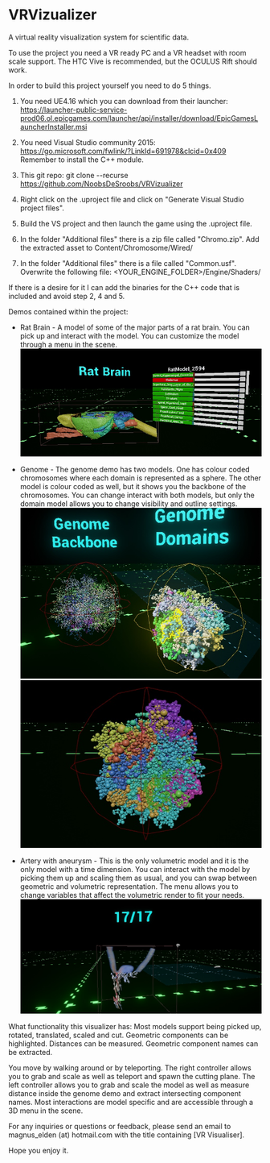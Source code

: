 # VRVizualizer
A virtual reality visualization system for scientific data. 

To use the project you need a VR ready PC and a VR headset with room scale support. The HTC Vive is recommended, but the OCULUS Rift should work.

In order to build this project yourself you need to do 5 things.

1. You need UE4.16 which you can download from their launcher: https://launcher-public-service-prod06.ol.epicgames.com/launcher/api/installer/download/EpicGamesLauncherInstaller.msi

2. You need Visual Studio community 2015: https://go.microsoft.com/fwlink/?LinkId=691978&clcid=0x409 Remember to install the C++ module.

3. This git repo: git clone --recurse https://github.com/NoobsDeSroobs/VRVizualizer <Folder name>

4. Right click on the .uproject file and click on "Generate Visual Studio project files".

5. Build the VS project and then launch the game using the .uproject file.

6. In the folder "Additional files" there is a zip file called "Chromo.zip". Add the extracted asset to Content/Chromosome/Wired/

7. In the folder "Additional files" there is a file called "Common.usf". Overwrite the following file: <YOUR_ENGINE_FOLDER>/Engine/Shaders/ 

If there is a desire for it I can add the binaries for the C++ code that is included and avoid step 2, 4 and 5.

Demos contained within the project:
 - Rat Brain - A model of some of the major parts of a rat brain. You can pick up and interact with the model. You can customize the model through a menu in the scene.
 ![BrainDemo](Images/RatModelWithMenuExample.jpg)

 - Genome - The genome demo has two models. One has colour coded chromosomes where each domain is represented as a sphere. The other model is colour coded as well, but it shows you the backbone of the chromosomes.
 You can change interact with both models, but only the domain model allows you to change visibility and outline settings.
  ![GenomeDemo](Images/GenomDemoExample.jpg)  ![GenomeOutline](Images/OutlineVisible.jpg)

 - Artery with aneurysm - This is the only volumetric model and it is the only model with a time dimension.
 You can interact with the model by picking them up and scaling them as usual, and you can swap between geometric and volumetric representation. 
 The menu allows you to change variables that affect the volumetric render to fit your needs.
 ![ArteryDemo](Images/ArteryDemoExample.jpg)

What functionality this visualizer has:
Most models support being picked up, rotated, translated, scaled and cut. Geometric components can be highlighted. Distances can be measured. Geometric component names can be extracted. 

You move by walking around or by teleporting. The right controller allows you to grab and scale as well as teleport and spawn the cutting plane. The left controller allows you to grab and scale the model as well as measure distance inside the genome demo and extract intersecting component names. Most interactions are model specific and are accessible through a 3D menu in the scene. 

For any inquiries or questions or feedback, please send an email to magnus_elden (at) hotmail.com with the title containing [VR Visualiser].

Hope you enjoy it.
